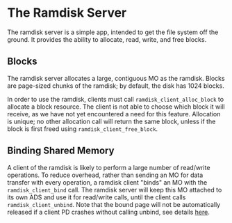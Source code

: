 # The Ramdisk Server

The ramdisk server is a simple app, intended to get the file system off the ground. It provides the ability to allocate, read, write, and free blocks.

## Blocks
The ramdisk server allocates a large, contiguous MO as the ramdisk. Blocks are page-sized chunks of the ramdisk; by default, the disk has 1024 blocks.

In order to use the ramdisk, clients must call `ramdisk_client_alloc_block` to allocate a block resource. The client is not able to choose which block it will receive, as we have not yet encountered a need for this feature. Allocation is unique; no other allocation call will return the same block, unless if the block is first freed using `ramdisk_client_free_block`.

## Binding Shared Memory
A client of the ramdisk is likely to perform a large number of read/write operations. To reduce overhead, rather than sending an MO for data transfer with every operation, a ramdisk client "binds" an MO with the `ramdisk_client_bind` call. The ramdisk server will keep this MO attached to its own ADS and use it for read/write calls, until the client calls `ramdisk_client_unbind`. Note that the bound page will not be automatically released if a client PD crashes without calling unbind, see details [here](target_limitations_ramdisk_bound_page).